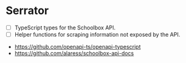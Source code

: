 # Serrator

- [ ] TypeScript types for the Schoolbox API.
- [ ] Helper functions for scraping information not exposed by the API.

- https://github.com/openapi-ts/openapi-typescript
- https://github.com/alaress/schoolbox-api-docs
